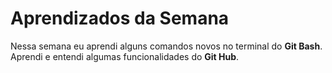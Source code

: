 # Aprendizados da Semana

Nessa semana eu aprendi alguns comandos novos no terminal do **Git Bash**. Aprendi e entendi algumas funcionalidades do **Git Hub**.